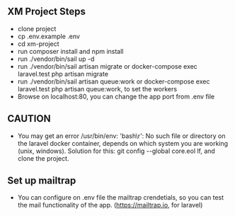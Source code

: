 
## XM Project Steps


- clone project
- cp .env.example .env
- cd xm-project
- run composer install and npm install
- run ./vendor/bin/sail up -d
- run ./vendor/bin/sail artisan migrate or docker-compose exec laravel.test php artisan migrate
- run ./vendor/bin/sail artisan queue:work or docker-compose exec laravel.test php artisan queue:work, to set the workers
- Browse on localhost:80, you can change the app port from .env file

## CAUTION
- You may get an error /usr/bin/env: 'bash\r': No such file or directory on the laravel docker container, depends on which system you are working (unix, windows). Solution for this: git config --global core.eol lf, and clone the project.
## Set up mailtrap
- You can configure on .env file the mailtrap crendetials, so you can test the mail functionality of the app. (https://mailtrap.io, for laravel)
